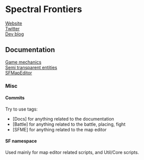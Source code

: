 # Spectral Frontiers

[Website](http://spectralfrontiers.com/)  
[Twitter](https://twitter.com/specfrontiers)  
[Dev blog](https://forums.tigsource.com/index.php?topic=64909.0)

## Documentation

[Game mechanics](Documentation/Mechanics.md)  
[Semi transparent entities](Documentation/SemiTransparentEntities.md)  
[SFMapEditor](Documentation/SFMapEditor.md)

### Misc

#### Commits

Try to use tags:
- [Docs] for anything related to the documentation
- [Battle] for anything related to the battle, placing, fight
- [SFME] for anything related to the map editor

#### SF namespace

Used mainly for map editor related scripts, and Util/Core scripts.
